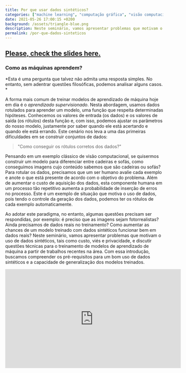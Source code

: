 ```yaml
---
title: Por que usar dados sintéticos?
categories: ["machine learning", "computação gráfica", "visão computacional", "dados sintéticos", "IMPA"]
date: 2021-05-26 17:00:15 +0200
background: /assets/triangle-blue.png
description: Neste seminário, vamos apresentar problemas que motivam o uso de dados sintéticos e discutir questões técnicas para o treinamento de modelos de aprendizado de máquina a partir de trabalhos recentes na área.
permalink: /por-que-dados-sinteticos
---
```


## [Please, check the slides here.](/syntheticlearning/presentation1.html)

### Como as máquinas aprendem?

*Esta é uma pergunta que talvez não admita uma resposta simples. No entanto, sem adentrar questões filosóficas, podemos analisar alguns casos. *

A forma mais comum de treinar modelos de aprendizado de máquina hoje em dia é o *aprendizado supervisionado*. Nesta abordagem, usamos dados rotulados para aprender um modelo, uma função que respeita determinadas hipóteses. Conhecemos os valores de entrada (os dados) e os valores de saída (os rótulos) desta função e, com isso, podemos ajustar os parâmetros do nosso modelo, justamente por saber quando ele está acertando e quando ele está errando. Este cenário nos leva a uma das primeiras dificuldades em se construir conjuntos de dados: 

> "Como conseguir os rótulos corretos dos dados?"

Pensando em um exemplo clássico de visão computacional, se quisermos construir um modelo para diferenciar entre cadeiras e sofás, como conseguimos imagens cujo conteúdo sabemos que são cadeiras ou sofás? Para rotular os dados, precisamos que um ser humano avalie cada exemplo e anote o que está presente de acordo com o objetivo do problema. Além de aumentar o custo de aquisição dos dados, esta componente humana em um processo tão repetitivo aumenta a probabilidade de inserção de erros no processo. Este é um exemplo de situação que motiva o uso de dados, pois tendo o controle da geração dos dados, podemos ter os rótulos de cada exemplo automaticamente.

Ao adotar este paradigma, no entanto, algumas questões precisam ser respondidas, por exemplo: é preciso que as imagens sejam fotorrealistas? Ainda precisamos de dados reais no treinamento? Como aumentar as chances de um modelo treinado com dados sintéticos funcionar bem em dados reais? Neste seminário, vamos apresentar problemas que motivam o uso de dados sintéticos, tais como custo, viés e privacidade, e discutir questões técnicas para o treinamento de modelos de aprendizado de máquina a partir de trabalhos recentes na área. Com essa introdução, buscamos compreender os pré-requisitos para um bom uso de dados sintéticos e a capacidade de generalização dos modelos treinados.


<iframe width="560" height="315" src="https://www.youtube.com/embed/ttJaaAWwL0g" title="YouTube video player" frameborder="0" allow="accelerometer; autoplay; clipboard-write; encrypted-media; gyroscope; picture-in-picture" allowfullscreen></iframe>